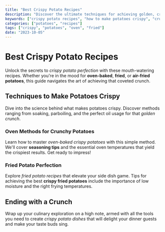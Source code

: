```yaml
---
title: "Best Crispy Potato Recipes"
description: "Discover the ultimate techniques for achieving golden, crispy perfection with potatoes."
keywords: ["crispy potato recipes", "how to make potatoes crispy", "crunchy potato dishes"]
categories: ["potatoes", "recipes"]
tags: ["crispy", "potatoes", "oven", "fried"]
date: "2023-10-05"
---
```


# Best Crispy Potato Recipes

Unlock the secrets to *crispy potato perfection* with these mouth-watering recipes. Whether you're in the mood for **oven-baked**, **fried**, or **air-fried potatoes**, this guide navigates the art of achieving that coveted crunch.

## Techniques to Make Potatoes Crispy

Dive into the science behind what makes potatoes crispy. Discover methods ranging from soaking, parboiling, and the perfect oil usage for that *golden crunch*.

### Oven Methods for Crunchy Potatoes

Learn how to master *oven-baked crispy potatoes* with this simple method. We'll cover **seasoning tips** and the essential oven temperatures that yield the crispiest results. Get ready to impress!

### Fried Potato Perfection

Explore *fried potato recipes* that elevate your side dish game. Tips for achieving the best **crispy fried potatoes** include the importance of low moisture and the right frying temperatures.

## Ending with a Crunch

Wrap up your culinary exploration on a high note, armed with all the tools you need to create *crispy potato dishes* that will delight your dinner guests and make your taste buds sing.